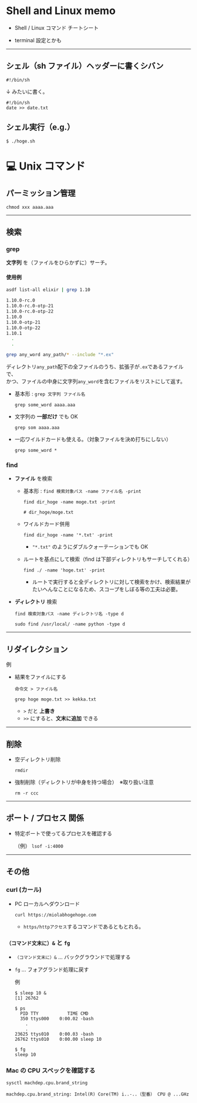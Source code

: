 # Shell and Linux memo

- Shell / Linux コマンド チートシート

- terminal 設定とかも

---

## シェル（sh ファイル）ヘッダーに書くシバン

`#!/bin/sh`

↓ みたいに書く。

```shell
#!/bin/sh
date >> date.txt
```

## シェル実行（e.g.）

`$ ./hoge.sh`

# :computer: Unix コマンド

## パーミッション管理

```
chmod xxx aaaa.aaa
```

---

## 検索

### grep

**文字列** を（ファイルをひらかずに）サーチ。

#### 使用例

```bash
asdf list-all elixir | grep 1.10

1.10.0-rc.0
1.10.0-rc.0-otp-21
1.10.0-rc.0-otp-22
1.10.0
1.10.0-otp-21
1.10.0-otp-22
1.10.1
  .
  .
```

```bash
grep any_word any_path/* --include "*.ex"
```

ディレクトリ`any_path`配下の全ファイルのうち、拡張子が`.ex`であるファイルで、  
 かつ、ファイルの中身に文字列`any_word`を含むファイルをリストにして返す。

- 基本形 : `grep 文字列 ファイル名`

  ```
  grep some_word aaaa.aaa
  ```

- 文字列の **一部だけ** でも OK

  ```
  grep som aaaa.aaa
  ```

- 一応ワイルドカードも使える。（対象ファイルを決め打ちにしない）
  ```
  grep some_word *
  ```

### find

- **ファイル** を検索

  - 基本形 : `find 検索対象パス -name ファイル名 -print`

    ```
    find dir_hoge -name moge.txt -print

    # dir_hoge/moge.txt
    ```

  - ワイルドカード併用

    `find dir_hoge -name '*.txt' -print`

    - `"*.txt"` のようにダブルクォーテーションでも OK

  - ルートを基点にして検索（find は下部ディレクトリもサーチしてくれる）

    `find ./ -name 'hoge.txt' -print`

    - ルートで実行すると全ディレクトリに対して検索をかけ、検索結果がたいへんなことになるため、スコープをしぼる等の工夫は必要。

- **ディレクトリ** 検索

  `find 検索対象パス -name ディレクトリ名 -type d`

  ```
  sudo find /usr/local/ -name python -type d
  ```

---

## リダイレクション

例

- 結果をファイルにする

  `命令文 > ファイル名`

  ```
  grep hoge moge.txt >> kekka.txt
  ```

  - `>` だと **上書き**
  - `>>` にすると、**文末に追加** できる

---

## 削除

- 空ディレクトリ削除

  `rmdir`

- 強制削除（ディレクトリが中身を持つ場合）　※取り扱い注意

  `rm -r ccc`

---

## ポート / プロセス 関係

- 特定ポートで使ってるプロセスを確認する

  （例） `lsof -i:4000`

---

## その他

### curl (カール)

- PC ローカルへダウンロード
  ```
  curl https://miolabhogehoge.com
  ```
  - `https/httpアクセス`するコマンドであるともとれる。

### `（コマンド文末に）&` と `fg`

- `（コマンド文末に）&` ... バックグラウンドで処理する
- `fg` ... フォアグランド処理に戻す

  例

  ```terminal
  $ sleep 10 &
  [1] 26762

  $ ps
    PID TTY           TIME CMD
    350 ttys000    0:00.02 -bash
      .
      .
  23625 ttys010    0:00.03 -bash
  26762 ttys010    0:00.00 sleep 10

  $ fg
  sleep 10
  ```

### Mac の CPU スペックを確認する

```
sysctl machdep.cpu.brand_string

machdep.cpu.brand_string: Intel(R) Core(TM) i..-..（型番） CPU @ ...GHz
```
